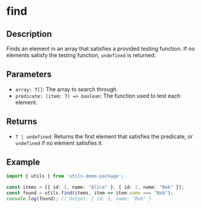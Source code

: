 # find

## Description
Finds an element in an array that satisfies a provided testing function. If no elements satisfy the testing function, `undefined` is returned.

## Parameters
- `array: T[]`: The array to search through.
- `predicate: (item: T) => boolean`: The function used to test each element.

## Returns
- `T | undefined`: Returns the first element that satisfies the predicate, or `undefined` if no element satisfies it.

## Example
```typescript
import { utils } from 'utils-demo-package';

const items = [{ id: 1, name: "Alice" }, { id: 2, name: "Bob" }];
const found = utils.find(items, item => item.name === "Bob");
console.log(found); // Output: { id: 2, name: "Bob" }
